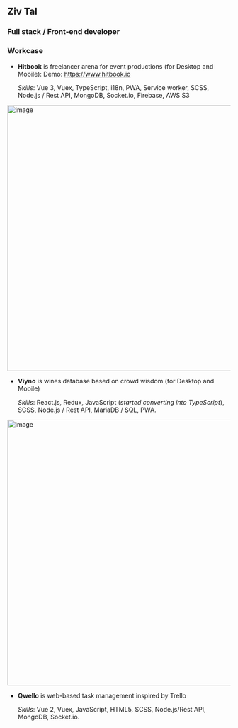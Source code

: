 ## Ziv Tal
### Full stack / Front-end developer

### Workcase
- **Hitbook** is freelancer arena for event productions (for Desktop and Mobile): Demo: https://www.hitbook.io

  *Skills*: Vue 3, Vuex, TypeScript, i18n, PWA, Service worker, SCSS, Node.js / Rest API, MongoDB, Socket.io, Firebase, AWS S3

<img width="600" alt="image" src="https://github.com/zivtal/zivtal/assets/31586269/bf3e51f5-4f8a-49f2-b721-8dd63a953557">

- **Viyno** is wines database based on crowd wisdom (for Desktop and Mobile)

  *Skills*: React.js, Redux, JavaScript (*started converting into TypeScript*), SCSS, Node.js / Rest API, MariaDB / SQL, PWA.

<img width="600" alt="image" src="https://github.com/zivtal/zivtal/assets/31586269/6d9932e7-03e0-4674-8793-00e936d6fb9b">

- **Qwello** is web-based task management inspired by Trello

  *Skills*: Vue 2, Vuex, JavaScript, HTML5, SCSS, Node.js/Rest API, MongoDB, Socket.io.

